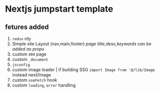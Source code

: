 # Nextjs jumpstart template

## fetures added
1. `redux` rdy
2. Simple site Layout (nav,main,footer) *page title,desc,keywords can be added as props*
3. custom `404` page
4. custom `_document`
5. `jsconfig`
6. custom image loader | if building SSG `import Image from '@/lib/Image` instead next/Image
7. custom `useFetch` hook 
8. custom `loading`, `error` handling 
